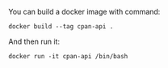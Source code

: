 
You can build a docker image with command:

    docker build --tag cpan-api .

And then run it:

    docker run -it cpan-api /bin/bash
